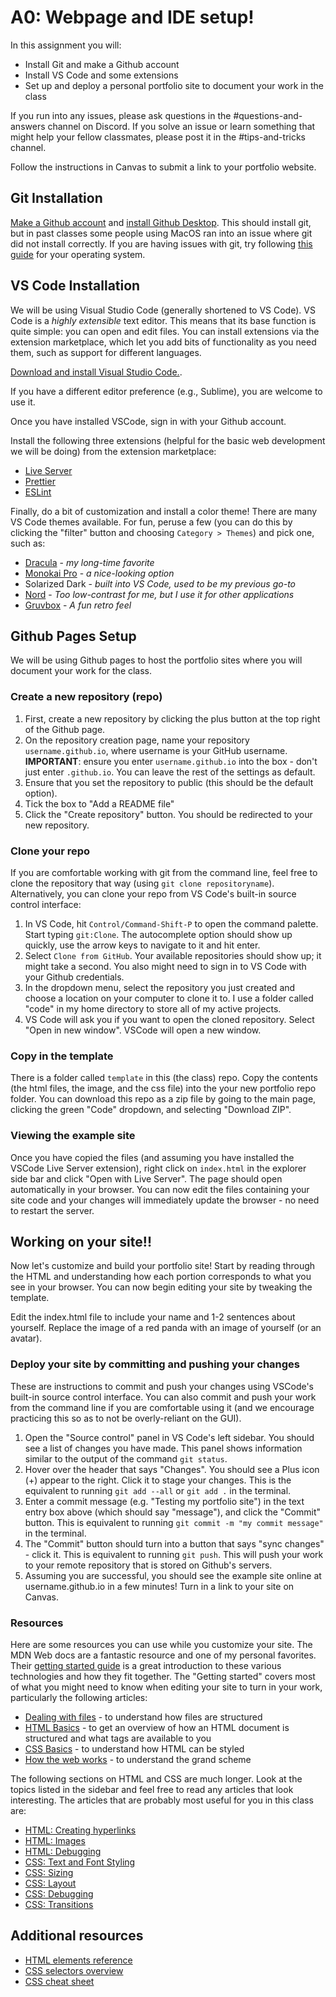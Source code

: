 # A0: Webpage and IDE setup!

In this assignment you will:

- Install Git and make a Github account
- Install VS Code and some extensions
- Set up and deploy a personal portfolio site to document your work in the class

If you run into any issues, please ask questions in the #questions-and-answers
channel on Discord. If you solve an issue or learn something that might help
your fellow classmates, please post it in the #tips-and-tricks channel.

Follow the instructions in Canvas to submit a link to your portfolio website.

## Git Installation

[Make a Github account](https://github.com/) and
[install Github Desktop](https://desktop.github.com/). This should install git,
but in past classes some people using MacOS ran into an issue where git did not
install correctly. If you are having issues with git, try following
[this guide](https://github.com/git-guides/install-git) for your operating
system.

## VS Code Installation

We will be using Visual Studio Code (generally shortened to VS Code). VS Code is
a _highly extensible_ text editor. This means that its base function is quite
simple: you can open and edit files. You can install extensions via the
extension marketplace, which let you add bits of functionality as you need them,
such as support for different languages.

[Download and install Visual Studio Code.](https://code.visualstudio.com/).

If you have a different editor preference (e.g., Sublime), you are welcome to
use it.

Once you have installed VSCode, sign in with your Github account.

Install the following three extensions (helpful for the basic web development we
will be doing) from the extension marketplace:

- [Live Server](https://marketplace.visualstudio.com/items?itemName=ritwickdey.LiveServer)
- [Prettier](https://marketplace.visualstudio.com/items?itemName=esbenp.prettier-vscode)
- [ESLint](https://marketplace.visualstudio.com/items?itemName=dbaeumer.vscode-eslint)

Finally, do a bit of customization and install a color theme! There are many VS
Code themes available. For fun, peruse a few (you can do this by clicking the
"filter" button and choosing `Category > Themes`) and pick one, such as:

- [Dracula](https://marketplace.visualstudio.com/items?itemName=dracula-theme.theme-dracula) -
  _my long-time favorite_
- [Monokai Pro](https://marketplace.visualstudio.com/items?itemName=monokai.theme-monokai-pro-vscode) -
  _a nice-looking option_
- Solarized Dark - _built into VS Code, used to be my previous go-to_
- [Nord](https://marketplace.visualstudio.com/items?itemName=arcticicestudio.nord-visual-studio-code) -
  _Too low-contrast for me, but I use it for other applications_
- [Gruvbox](https://marketplace.visualstudio.com/items?itemName=jdinhlife.gruvbox) -
  _A fun retro feel_

## Github Pages Setup

We will be using Github pages to host the portfolio sites where you will
document your work for the class.

### Create a new repository (repo)

1. First, create a new repository by clicking the plus button at the top right
   of the Github page.
2. On the repository creation page, name your repository `username.github.io`,
   where username is your GitHub username. **IMPORTANT**: ensure you enter
   `username.github.io` into the box - don't just enter `.github.io`. You can
   leave the rest of the settings as default.
3. Ensure that you set the repository to public (this should be the default
   option).
4. Tick the box to "Add a README file"
5. Click the "Create repository" button. You should be redirected to your new
   repository.

### Clone your repo

If you are comfortable working with git from the command line, feel free to
clone the repository that way (using `git clone repositoryname`). Alternatively,
you can clone your repo from VS Code's built-in source control interface:

1. In VS Code, hit `Control/Command-Shift-P` to open the command palette. Start
   typing `git:Clone`. The autocomplete option should show up quickly, use the
   arrow keys to navigate to it and hit enter.
2. Select `Clone from GitHub`. Your available repositories should show up; it
   might take a second. You also might need to sign in to VS Code with your
   Github credentials.
3. In the dropdown menu, select the repository you just created and choose a
   location on your computer to clone it to. I use a folder called "code" in my
   home directory to store all of my active projects.
4. VS Code will ask you if you want to open the cloned repository. Select "Open
   in new window". VSCode will open a new window.

### Copy in the template

There is a folder called `template` in this (the class) repo. Copy the contents
(the html files, the image, and the css file) into the your new portfolio repo
folder. You can download this repo as a zip file by going to the main page,
clicking the green "Code" dropdown, and selecting "Download ZIP".

### Viewing the example site

Once you have copied the files (and assuming you have installed the VSCode Live
Server extension), right click on `index.html` in the explorer side bar and
click "Open with Live Server". The page should open automatically in your
browser. You can now edit the files containing your site code and your changes
will immediately update the browser - no need to restart the server.

## Working on your site!!

Now let's customize and build your portfolio site! Start by reading through the
HTML and understanding how each portion corresponds to what you see in your
browser. You can now begin editing your site by tweaking the template.

Edit the index.html file to include your name and 1-2 sentences about yourself.
Replace the image of a red panda with an image of yourself (or an avatar).

### Deploy your site by committing and pushing your changes

These are instructions to commit and push your changes using VSCode's built-in
source control interface. You can also commit and push your work from the
command line if you are comfortable using it (and we encourage practicing this
so as to not be overly-reliant on the GUI).

1. Open the "Source control" panel in VS Code's left sidebar. You should see a
   list of changes you have made. This panel shows information similar to the
   output of the command `git status`.
2. Hover over the header that says "Changes". You should see a Plus icon (+)
   appear to the right. Click it to stage your changes. This is the equivalent
   to running `git add --all` or `git add .` in the terminal.
3. Enter a commit message (e.g. "Testing my portfolio site") in the text entry
   box above (which should say "message"), and click the "Commit" button. This
   is equivalent to running `git commit -m "my commit message"` in the terminal.
4. The "Commit" button should turn into a button that says "sync changes" -
   click it. This is equivalent to running `git push`. This will push your work
   to your remote repository that is stored on Github's servers.
5. Assuming you are successful, you should see the example site online at
   username.github.io in a few minutes! Turn in a link to your site on Canvas.

### Resources

Here are some resources you can use while you customize your site. The MDN Web
docs are a fantastic resource and one of my personal favorites. Their
[getting started guide](https://developer.mozilla.org/en-US/docs/Learn/Getting_started_with_the_web)
is a great introduction to these various technologies and how they fit together.
The "Getting started" covers most of what you might need to know when editing
your site to turn in your work, particularly the following articles:

- [Dealing with files](https://developer.mozilla.org/en-US/docs/Learn/Getting_started_with_the_web/Dealing_with_files) -
  to understand how files are structured
- [HTML Basics](https://developer.mozilla.org/en-US/docs/Learn/Getting_started_with_the_web/HTML_basics) -
  to get an overview of how an HTML document is structured and what tags are
  available to you
- [CSS Basics](https://developer.mozilla.org/en-US/docs/Learn/Getting_started_with_the_web/CSS_basics) -
  to understand how HTML can be styled
- [How the web works](https://developer.mozilla.org/en-US/docs/Learn/Getting_started_with_the_web/How_the_Web_works) -
  to understand the grand scheme

The following sections on HTML and CSS are much longer. Look at the topics
listed in the sidebar and feel free to read any articles that look interesting.
The articles that are probably most useful for you in this class are:

- [HTML: Creating hyperlinks](https://developer.mozilla.org/en-US/docs/Learn/HTML/Introduction_to_HTML/Creating_hyperlinks)
- [HTML: Images](https://developer.mozilla.org/en-US/docs/Learn/HTML/Multimedia_and_embedding/Images_in_HTML)
- [HTML: Debugging](https://developer.mozilla.org/en-US/docs/Learn/HTML/Introduction_to_HTML/Debugging_HTML)
- [CSS: Text and Font Styling](https://developer.mozilla.org/en-US/docs/Learn/CSS/Styling_text/Fundamentals)
- [CSS: Sizing](https://developer.mozilla.org/en-US/docs/Learn/CSS/Building_blocks/Sizing_items_in_CSS)
- [CSS: Layout](https://developer.mozilla.org/en-US/docs/Learn/CSS/CSS_layout/Introduction)
- [CSS: Debugging](https://developer.mozilla.org/en-US/docs/Learn/CSS/Building_blocks/Debugging_CSS)
- [CSS: Transitions](https://developer.mozilla.org/en-US/docs/Web/CSS/CSS_Transitions/Using_CSS_transitions)

## Additional resources

- [HTML elements reference](https://developer.mozilla.org/en-US/docs/Web/HTML/Element)
- [CSS selectors overview](https://developer.mozilla.org/en-US/docs/Learn/CSS/Building_blocks/Selectors)
- [CSS cheat sheet](https://websitesetup.org/wp-content/uploads/2019/11/wsu-css-cheat-sheet-gdocs.pdf)
